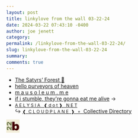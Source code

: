 ```yaml
---
layout: post
title: linkylove from the wall 03-22-24
date: 2024-03-22 07:43:10 -0400
author: joe jenett
category: 
permalink: /linkylove-from-the-wall-03-22-24/
slug: linkylove-from-the-wall-03-22-24
summary: 
comments: true
---
```

<ul class="linkylove">
	<li><a title="‘Xanthe Tynehorne’" href="https://satyrs.eu/">The Satyrs’ Forest 🍇</a></li>
	<li><a title="mala" href="https://ophanimkei.com/">hello purveyors of heaven</a></li>
	<li><a title="Q" href="https://mausoleum.me/">m a u s o l e u m . m e</a></li>
	<li><a title="erin" href="https://gensoukai.net/">if i stumble, they're gonna eat me alive</a> <span title="led to site shown below">&#8594;</span></li>
	<li><a title="Aelyn" href="https://aelysia.net/"><small>A E L Y S I A   ❰ d o t ❱   N E T</small></a><br>&#8618; <a title="cloudplane collective directory" href="https://dir.aelysia.net/"><small>❰  C L O U D P L A N E  ❱</small>  ◦  Collective Directory</a></li>
</ul>
<p><a href="https://bulltown.joejenett.com/links"><img src="/images/b22.jpg" alt="" width="36"></a></p>
<a href="https://brid.gy/publish/mastodon"></a>